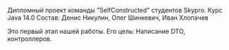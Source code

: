 Дипломный проект команды "SelfConstructed" студентов Skypro. Курс Java 14.0
Состав: Денис Никулин, Олег Шинкевич, Иван Хлопачев

Это первый этап нашей работы. Его цель: Написание DTO, контроллеров.

